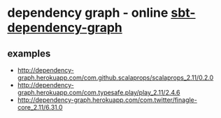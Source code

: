 # dependency graph - online [sbt-dependency-graph](https://github.com/jrudolph/sbt-dependency-graph)

## examples

- <http://dependency-graph.herokuapp.com/com.github.scalaprops/scalaprops_2.11/0.2.0>
- <http://dependency-graph.herokuapp.com/com.typesafe.play/play_2.11/2.4.6>
- <http://dependency-graph.herokuapp.com/com.twitter/finagle-core_2.11/6.31.0>
